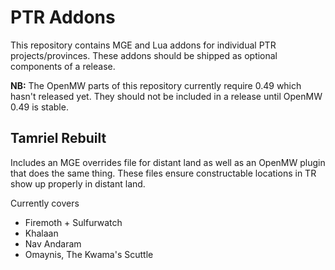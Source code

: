 # PTR Addons

This repository contains MGE and Lua addons for individual PTR projects/provinces.
These addons should be shipped as optional components of a release.

**NB:** The OpenMW parts of this repository currently require 0.49 which hasn't released yet.
They should not be included in a release until OpenMW 0.49 is stable.

## Tamriel Rebuilt

Includes an MGE overrides file for distant land as well as an OpenMW plugin that does the same thing.
These files ensure constructable locations in TR show up properly in distant land.

Currently covers
- Firemoth + Sulfurwatch
- Khalaan
- Nav Andaram
- Omaynis, The Kwama's Scuttle
